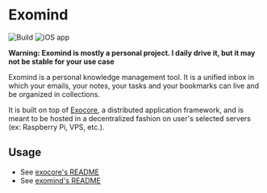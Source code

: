 # Exomind

![Build](https://github.com/appaquet/exomind/workflows/Push%20tester/badge.svg)
![iOS app](https://build.appcenter.ms/v0.1/apps/76ac2c48-f34c-4ac4-bcc4-41bae61f8177/branches/app-build/badge)

**Warning: Exomind is mostly a personal project. I daily drive it, but it may not be stable for your use case**

Exomind is a personal knowledge management tool. It is a unified inbox in which your emails, your notes, your tasks and your bookmarks can live
and be organized in collections.

It is built on top of [Exocore](./exocore/), a distributed application framework, and is meant to be
hosted in a decentralized fashion on user's selected servers (ex: Raspberry Pi, VPS, etc.).

## Usage

* See [exocore's README](./exocore/README.md)
* See [exomind's README](./exomind/README.md)
